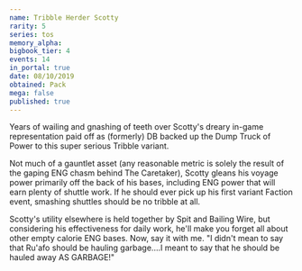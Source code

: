 ```yaml
---
name: Tribble Herder Scotty
rarity: 5
series: tos
memory_alpha:
bigbook_tier: 4
events: 14
in_portal: true
date: 08/10/2019
obtained: Pack
mega: false
published: true
---
```


Years of wailing and gnashing of teeth over Scotty's dreary in-game representation paid off as (formerly) DB backed up the Dump Truck of Power to this super serious Tribble variant.

Not much of a gauntlet asset (any reasonable metric is solely the result of the gaping ENG chasm behind The Caretaker), Scotty gleans his voyage power primarily off the back of his bases, including ENG power that will earn plenty of shuttle work. If he should ever pick up his first variant Faction event, smashing shuttles should be no tribble at all.

Scotty's utility elsewhere is held together by Spit and Bailing Wire, but considering his effectiveness for daily work, he'll make you forget all about other empty calorie ENG bases. Now, say it with me. "I didn't mean to say that Ru'afo should be hauling garbage....I meant to say that he should be hauled away AS GARBAGE!"
